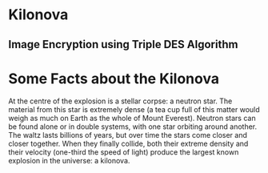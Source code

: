 # Kilonova
## Image Encryption using Triple DES Algorithm

# Some Facts about the Kilonova
At the centre of the explosion is a stellar corpse: a neutron star. The material from this star is extremely dense (a tea cup full of this matter would weigh as much on Earth as the whole of Mount Everest). Neutron stars can be found alone or in double systems, with one star orbiting around another. The waltz lasts billions of years, but over time the stars come closer and closer together. When they finally collide, both their extreme density and their velocity (one-third the speed of light) produce the largest known explosion in the universe: a kilonova.
